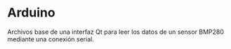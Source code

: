 # Arduino
Archivos base de una interfaz Qt para leer los datos de un sensor BMP280 mediante una conexión serial.
